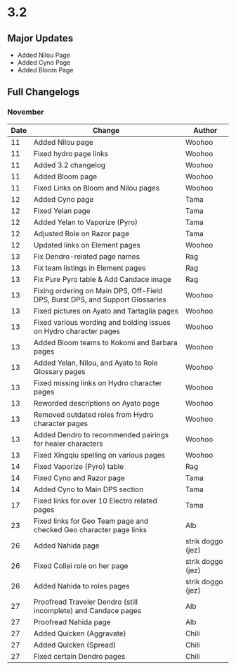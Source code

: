 # 3.2

## Major Updates

* Added Nilou Page
* Added Cyno Page
* Added Bloom Page

## Full Changelogs

### November

| Date | Change                                                                        | Author            |
| ---- | ----------------------------------------------------------------------------- | ----------------- |
| 11   | Added Nilou page                                                              | Woohoo            |
| 11   | Fixed hydro page links                                                        | Woohoo            |
| 11   | Added 3.2 changelog                                                           | Woohoo            |
| 11   | Added Bloom page                                                              | Woohoo            |
| 11   | Fixed Links on Bloom and Nilou pages                                          | Woohoo            |
| 12   | Added Cyno page                                                               | Tama              |
| 12   | Fixed Yelan page                                                              | Tama              |
| 12   | Added Yelan to Vaporize (Pyro)                                                | Tama              |
| 12   | Adjusted Role on Razor page                                                   | Tama              |
| 12   | Updated links on Element pages                                                | Woohoo            |
| 13   | Fix Dendro-related page names                                                 | Rag               |
| 13   | Fix team listings in Element pages                                            | Rag               |
| 13   | Fix Pure Pyro table & Add Candace image                                       | Rag               |
| 13   | Fixing ordering on Main DPS, Off-Field DPS, Burst DPS, and Support Glossaries | Woohoo            |
| 13   | Fixed pictures on Ayato and Tartaglia pages                                   | Woohoo            |
| 13   | Fixed various wording and bolding issues on Hydro character pages             | Woohoo            |
| 13   | Added Bloom teams to Kokomi and Barbara pages                                 | Woohoo            |
| 13   | Added Yelan, Nilou, and Ayato to Role Glossary pages                          | Woohoo            |
| 13   | Fixed missing links on Hydro character pages                                  | Woohoo            |
| 13   | Reworded descriptions on Ayato page                                           | Woohoo            |
| 13   | Removed outdated roles from Hydro character pages                             | Woohoo            |
| 13   | Added Dendro to recommended pairings for healer characters                    | Woohoo            |
| 13   | Fixed Xingqiu spelling on various pages                                       | Woohoo            |
| 14   | Fixed Vaporize (Pyro) table                                                   | Rag               |
| 14   | Fixed Cyno and Razor page                                                     | Tama              |
| 14   | Added Cyno to Main DPS section                                                | Tama              |
| 17   | Fixed links for over 10 Electro related pages                                 | Tama              |
| 23   | Fixed links for Geo Team page and checked Geo character page links            | Alb               |
| 26   | Added Nahida page                                                             | strik doggo (jez) |
| 26   | Fixed Collei role on her page                                                 | strik doggo (jez) |
| 26   | Added Nahida to roles pages                                                   | strik doggo (jez) |
| 27   | Proofread Traveler Dendro (still incomplete) and Candace pages                | Alb               |
| 27   | Proofread Nahida page                                                         | Alb               |
| 27   | Added Quicken (Aggravate)                                                     | Chili             |
| 27   | Added Quicken (Spread)                                                        | Chili             |
| 27   | Fixed certain Dendro pages                                                    | Chili             |

